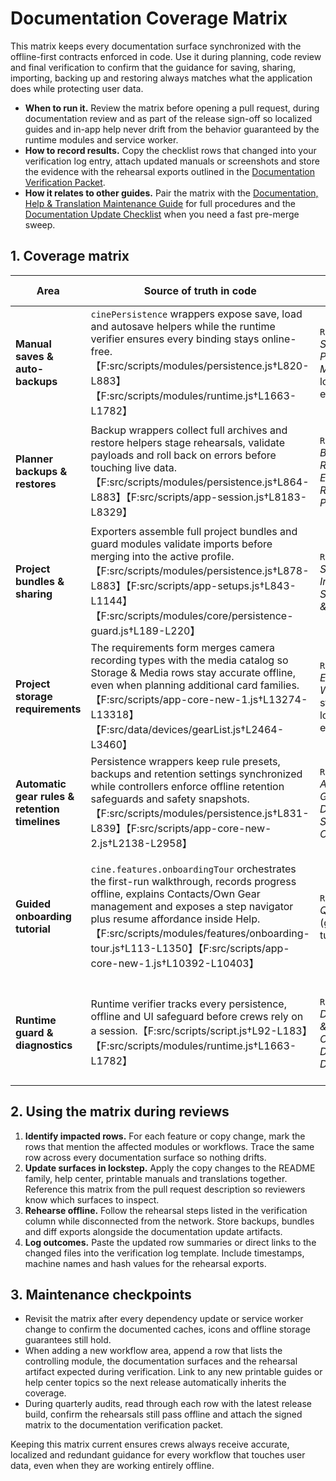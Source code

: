 # Documentation Coverage Matrix

This matrix keeps every documentation surface synchronized with the offline-first
contracts enforced in code. Use it during planning, code review and final
verification to confirm that the guidance for saving, sharing, importing,
backing up and restoring always matches what the application does while
protecting user data.

- **When to run it.** Review the matrix before opening a pull request, during
  documentation review and as part of the release sign-off so localized guides
  and in-app help never drift from the behavior guaranteed by the runtime
  modules and service worker.
- **How to record results.** Copy the checklist rows that changed into your
  verification log entry, attach updated manuals or screenshots and store the
  evidence with the rehearsal exports outlined in the
  [Documentation Verification Packet](documentation-verification-packet.md).
- **How it relates to other guides.** Pair the matrix with the
  [Documentation, Help & Translation Maintenance Guide](documentation-maintenance.md)
  for full procedures and the [Documentation Update Checklist](documentation-update-checklist.md)
  when you need a fast pre-merge sweep.

## 1. Coverage matrix

| Area | Source of truth in code | README family | In-app help & hover copy | Printable runbooks | Translation surfaces | Verification notes |
| --- | --- | --- | --- | --- | --- | --- |
| **Manual saves & auto-backups** | `cinePersistence` wrappers expose save, load and autosave helpers while the runtime verifier ensures every binding stays online-free.【F:src/scripts/modules/persistence.js†L820-L883】【F:src/scripts/modules/runtime.js†L1663-L1782】 | `README.md` → *Saving & Project Management*, localized equivalents. | Help topics under **Saving projects**, hover help on **Save** and autosave status overlays. | `docs/offline-readiness.md`, `docs/operations-checklist.md`. | `src/scripts/translations.js` entries `save*`, `autosave*`, `backupGuardian*`. | Capture manual save + autosave rehearsal, log selector timestamps, archive diff export.
| **Planner backups & restores** | Backup wrappers collect full archives and restore helpers stage rehearsals, validate payloads and roll back on errors before touching live data.【F:src/scripts/modules/persistence.js†L864-L883】【F:src/scripts/app-session.js†L8183-L8329】 | `README.md` → *Backup & Recovery*, *Emergency Recovery Playbook*. | Help topics under **Backups**, restore dialogs and forced pre-restore backup notices. | `docs/save-share-restore-reference.md`, `docs/backup-rotation-guide.md`. | `src/scripts/translations.js` entries `backup*`, `restore*`, `compareVersions*`. | Store fresh `planner-backup.json`, rehearse restore in isolated profile, attach runtime guard output.
| **Project bundles & sharing** | Exporters assemble full project bundles and guard modules validate imports before merging into the active profile.【F:src/scripts/modules/persistence.js†L878-L883】【F:src/scripts/app-setups.js†L843-L1144】【F:src/scripts/modules/core/persistence-guard.js†L189-L220】 | `README.md` → *Sharing & Imports*, *Save, Share & Import Drill*. | Help topics for **Project bundles**, hover help on **Export project**/**Import project**. | `docs/save-share-restore-reference.md`, `docs/offline-readiness.md`. | `src/scripts/translations.js` entries `exportProject*`, `importProject*`, `shareBundle*`. | Export project bundle, import on verification profile, record incident notes diff.
| **Project storage requirements** | The requirements form merges camera recording types with the media catalog so Storage & Media rows stay accurate offline, even when planning additional card families.【F:src/scripts/app-core-new-1.js†L13274-L13318】【F:src/data/devices/gearList.js†L2464-L3460】 | `README.md` → *Everyday Workflow* step 4; localized equivalents. | Storage section in the project dialog help text and offline walkthroughs. | `docs/offline-readiness.md` (Storage hygiene), `docs/operations-checklist.md`. | `src/scripts/translations.js` entries `storageNeeds*`. | Add and restore storage rows covering CFexpress, CFast, SD and microSD media during rehearsal, confirm autosave captures the entries.
| **Automatic gear rules & retention timelines** | Persistence wrappers keep rule presets, backups and retention settings synchronized while controllers enforce offline retention safeguards and safety snapshots.【F:src/scripts/modules/persistence.js†L831-L839】【F:src/scripts/app-core-new-2.js†L2138-L2958】 | `README.md` → *Automatic Gear Rules*, *Data & Storage Overview*. | Help topics under **Automatic gear rules**, retention warnings in dialogs. | `docs/auto-gear-rule-options.md`, `docs/testing-plan.md`. | `src/scripts/translations.js` entries `autoGear*`, `retention*`. | Export `auto-gear-rules-*.json`, confirm retention summary, capture verification screenshot.
| **Guided onboarding tutorial** | `cine.features.onboardingTour` orchestrates the first-run walkthrough, records progress offline, explains Contacts/Own Gear management and exposes a step navigator plus resume affordance inside Help.【F:src/scripts/modules/features/onboarding-tour.js†L113-L1350】【F:src/scripts/app-core-new-1.js†L10392-L10403】 | `README.md` → *Quick Start* (guided tutorial step). | Help dialog quick start checklist button and copy. | `docs/documentation-update-checklist.md` (first-run rehearsal). | `src/scripts/translations.js` entries `onboardingTour*`, `helpOnboardingTutorialCopy`. | Launch the tutorial offline, confirm the Contacts/Own Gear step highlights the sidebar buttons, the step navigator replays completed flows without losing state, the Help button progress summary reflects completed counts, the resume hint lists the current step with the last updated timestamp after resuming, skip/complete persistence holds and replay works from Help.
| **Runtime guard & diagnostics** | Runtime verifier tracks every persistence, offline and UI safeguard before crews rely on a session.【F:src/scripts/script.js†L92-L183】【F:src/scripts/modules/runtime.js†L1663-L1782】 | `README.md` → *Data Safety & Offline Operation*, *Data Integrity Drills*. | Help diagnostics topic, console guidance inside **Settings → Diagnostics log**. | `docs/offline-readiness.md`, `docs/operations-checklist.md`, `docs/testing-plan.md`. | `src/scripts/translations.js` entries `diagnostics*`, `runtimeIntegrity*`. | Run `window.cineRuntime.verifyCriticalFlows({ warnOnFailure: true })`, archive console capture.

## 2. Using the matrix during reviews

1. **Identify impacted rows.** For each feature or copy change, mark the rows that
   mention the affected modules or workflows. Trace the same row across every
   documentation surface so nothing drifts.
2. **Update surfaces in lockstep.** Apply the copy changes to the README family,
   help center, printable manuals and translations together. Reference this
   matrix from the pull request description so reviewers know which surfaces to
   inspect.
3. **Rehearse offline.** Follow the rehearsal steps listed in the verification
   column while disconnected from the network. Store backups, bundles and diff
   exports alongside the documentation update artifacts.
4. **Log outcomes.** Paste the updated row summaries or direct links to the
   changed files into the verification log template. Include timestamps, machine
   names and hash values for the rehearsal exports.

## 3. Maintenance checkpoints

- Revisit the matrix after every dependency update or service worker change to
  confirm the documented caches, icons and offline storage guarantees still hold.
- When adding a new workflow area, append a row that lists the controlling
  module, the documentation surfaces and the rehearsal artifact expected during
  verification. Link to any new printable guides or help center topics so the
  next release automatically inherits the coverage.
- During quarterly audits, read through each row with the latest release build,
  confirm the rehearsals still pass offline and attach the signed matrix to the
  documentation verification packet.

Keeping this matrix current ensures crews always receive accurate, localized and
redundant guidance for every workflow that touches user data, even when they are
working entirely offline.
